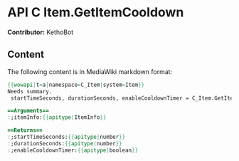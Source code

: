 # API C Item.GetItemCooldown

**Contributor:** KethoBot

## Content

The following content is in MediaWiki markdown format:

```mediawiki
{{wowapi|t=a|namespace=C_Item|system=Item}}
Needs summary.
 startTimeSeconds, durationSeconds, enableCooldownTimer = C_Item.GetItemCooldown(itemInfo)

==Arguments==
:;itemInfo:{{apitype|ItemInfo}}

==Returns==
:;startTimeSeconds:{{apitype|number}}
:;durationSeconds:{{apitype|number}}
:;enableCooldownTimer:{{apitype|boolean}}
```
